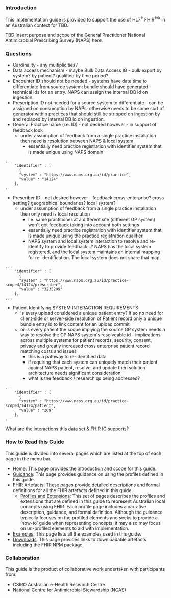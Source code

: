 ### Introduction
This implementation guide is provided to support the use of HL7<sup>&reg;</sup> FHIR<sup>&reg;&copy;</sup> in an Australian context for TBD.

TBD Insert purpose and scope of the General Practitioner National Antimicrobial Prescribing Survey (NAPS) here.

### Questions
- Cardinality - any multiplicities?
- Data access mechanism - maybe Bulk Data Access IG - bulk export by system? by patient? qualified by time period?
- Encounter ID should not be needed - systems have date time to differentiate from source system; bundle should have generated technical ids for an entry. NAPS can assign the internal DB id on ingestion.
- Prescription ID not needed for a source system to differentiate - can be assigned on consumption by NAPs; otherwise needs to be some sort of generator within practices that should still be stripped on ingestion by and replaced by internal DB id on ingestion.
- General Practice name (i.e. ID) - not desired however - in support of feedback look
  - under assumption of feedback from a single practice installation then need is resolution between NAPS & local system
    - essentially need practice registration with identifier system that is made unique using NAPS domain
~~~
...
    "identifier" : [
      {
      "system" : "https://www.naps.org.au/id/practice",
      "value" : "14124"
    },
...
~~~
- Prescriber ID - not desired however - feedback cross-enterprise? cross-setting? geographical boundaries? local system?
  - under assumption of feedback from a single practice installation then only need is local resolution
    - i.e. same practitioner at a different site (different GP system) won't get feedback taking into account both settings
    - essentially need practice registration with identifier system that is made unique using the practice registration qualifier
    - NAPS system and local system interaction to resolve and re-identify to provide feedback...? NAPS has the local system registered, and the local system maintains an internal mapping for re-identification. The local system does not share that map. 
~~~
...
    "identifier" : [
      {
      "system" : "https://www.naps.org.au/id/practice-scoped/14124/prescriber",
      "value" : "3235209"
    },
...
~~~
- Patient Identifying SYSTEM INTERACTION REQUIREMENTS
    - Is every upload considered a unique patient entry? If so no need for client-side or server-side resolution of Patient record only a unique bundle entry id to link content for an upload commit
    - or is every patient the scope implying the source GP system needs a way to resolve the GP NAPS system's resolveable id - implications across multiple systems for patient records, security, consent, privacy and greatly increased cross enterprise patient record matching costs and issues
      - this is a pathway to re-identified data
      - if requiring that each system can uniquely match their patient against NAPS patient, resolve, and update then solution architecture needs significant consideration
      - what is the feedback / research qs being addressed?
~~~
...
    "identifier" : [
      {
      "system" : "https://www.naps.org.au/id/practice-scoped/14124/patient",
      "value" : "209"
    },
...
~~~
What are the interactions this data set & FHIR IG supports? 

### How to Read this Guide

This guide is divided into several pages which are listed at the top of each page in the menu bar.

- [Home](index.html): This page provides the introduction and scope for this guide.
- [Guidance](guidance.html): This page provides guidance on using the profiles defined in this guide.
- [FHIR Artefacts](artifacts.html): These pages provide detailed descriptions and formal definitions for all the FHIR artefacts defined in this guide.
  - [Profiles and Extensions](profiles-and-extensions.html): This set of pages describes the profiles and extensions that are defined in this guide to represent Australian local concepts using FHIR. Each profile page includes a narrative description, guidance, and formal definition. Although the guidance typically focuses on the profiled elements and seeks to provide a ‘how-to’ guide when representing concepts, it may also may focus on un-profiled elements to aid with implementation.
- [Examples](examples.html): This page lists all the examples used in this guide.
- [Downloads](downloads.html): This page provides links to downloadable artefacts including the FHIR NPM package.


### Collaboration
This guide is the product of collaborative work undertaken with participants from:

* CSIRO Australian e-Health Research Centre 
* National Centre for Antimicrobial Stewardship (NCAS)

